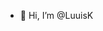 - 👋 Hi, I’m @LuuisK

<!---
LuuisK/LuuisK is a ✨ special ✨ repository because its `README.md` (this file) appears on your GitHub profile.
You can click the Preview link to take a look at your changes.
--->
